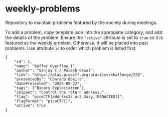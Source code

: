 # weekly-problems

Repository to maintain problems featured by the society during meetings. 

To add a problem, copy template.json into the appropiate category, and add the details of the problem. Ensure the `"active"` attribute is set to `true` so it is featured as the weekly problem. Otherwise, it will be placed into past problems. 
Use attribute `id` to order which problem is listed first.  

```
{
    "id": 1,
    "name": "Buffer Overflow 1",
    "author": "Sanjay C / Palash Oswal",
    "link": "https://play.picoctf.org/practice/challenge/258",
    "presentedBy": "Conrado Boeira",
    "datePresented": "2025-09-22",
    "tags": ["Binary Exploitation"],
    "snippet": "Control the return address.",
    "flag": "picoCTF{addr3ss3s_ar3_3asy_[REDACTED]}",
    "flagFormat": "picoCTF{}",
    "active": true
}


```